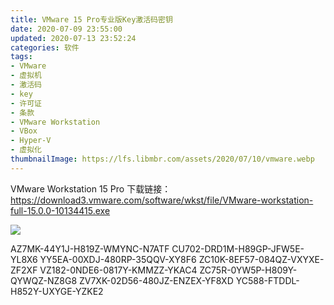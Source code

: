 ```yaml
---
title: VMware 15 Pro专业版Key激活码密钥
date: 2020-07-09 23:55:00
updated: 2020-07-13 23:52:24
categories: 软件
tags:
- VMware
- 虚拟机
- 激活码
- key
- 许可证
- 条款
- VMware Workstation
- VBox
- Hyper-V
- 虚拟化
thumbnailImage: https://lfs.libmbr.com/assets/2020/07/10/vmware.webp
---
```

VMware Workstation 15 Pro
下载链接：https://download3.vmware.com/software/wkst/file/VMware-workstation-full-15.0.0-10134415.exe
<!-- more -->
![  ][1]


AZ7MK-44Y1J-H819Z-WMYNC-N7ATF
CU702-DRD1M-H89GP-JFW5E-YL8X6
YY5EA-00XDJ-480RP-35QQV-XY8F6
ZC10K-8EF57-084QZ-VXYXE-ZF2XF
VZ182-0NDE6-0817Y-KMMZZ-YKAC4
ZC75R-0YW5P-H809Y-QYWQZ-NZ8G8
ZV7XK-02D56-480JZ-ENZEX-YF8XD
YC588-FTDDL-H852Y-UXYGE-YZKE2

  [1]: https://lfs.libmbr.com/assets/2020/07/10/vmware.webp